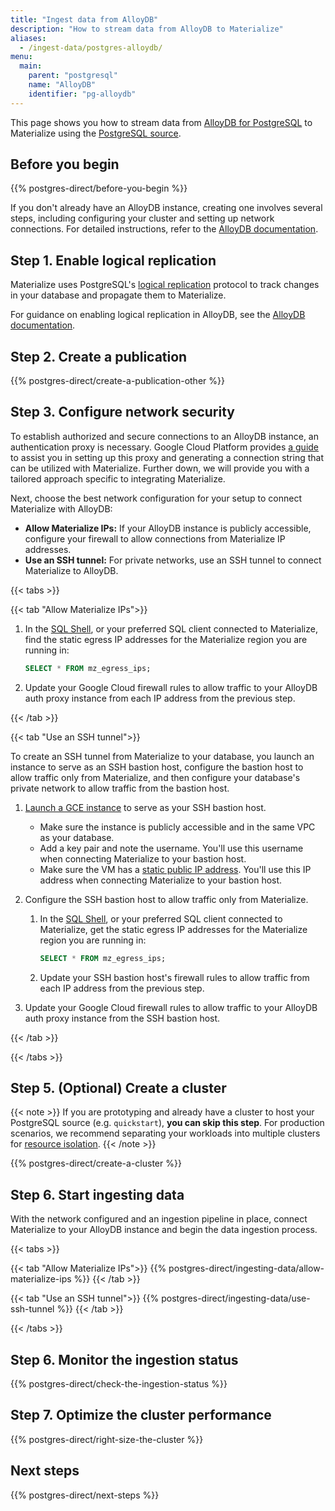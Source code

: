 ```yaml
---
title: "Ingest data from AlloyDB"
description: "How to stream data from AlloyDB to Materialize"
aliases:
  - /ingest-data/postgres-alloydb/
menu:
  main:
    parent: "postgresql"
    name: "AlloyDB"
    identifier: "pg-alloydb"
---
```


This page shows you how to stream data from [AlloyDB for PostgreSQL](https://cloud.google.com/alloydb)
to Materialize using the [PostgreSQL source](/sql/create-source/postgres/).

## Before you begin

{{% postgres-direct/before-you-begin %}}

If you don't already have an AlloyDB instance, creating one involves several
steps, including configuring your cluster and setting up network connections.
For detailed instructions, refer to the [AlloyDB documentation](https://cloud.google.com/alloydb/docs).

## Step 1. Enable logical replication

Materialize uses PostgreSQL's [logical replication](https://www.postgresql.org/docs/current/logical-replication.html)
protocol to track changes in your database and propagate them to Materialize.

For guidance on enabling logical replication in AlloyDB, see the
[AlloyDB documentation](https://cloud.google.com/datastream/docs/configure-your-source-postgresql-database#configure_alloydb_for_replication).

## Step 2. Create a publication

{{% postgres-direct/create-a-publication-other %}}

## Step 3. Configure network security

To establish authorized and secure connections to an AlloyDB instance, an
authentication proxy is necessary. Google Cloud Platform provides [a guide](https://cloud.google.com/alloydb/docs/auth-proxy/connect)
to assist you in setting up this proxy and generating a connection string that
can be utilized with Materialize. Further down, we will provide you with a
tailored approach specific to integrating Materialize.

Next, choose the best network configuration for your setup to connect
Materialize with AlloyDB:

- **Allow Materialize IPs:** If your AlloyDB instance is publicly accessible,
    configure your firewall to allow connections from Materialize IP
    addresses.
- **Use an SSH tunnel:** For private networks, use an SSH tunnel to connect
    Materialize to AlloyDB.

{{< tabs >}}

{{< tab "Allow Materialize IPs">}}

1. In the [SQL Shell](https://console.materialize.com/), or your preferred SQL
   client connected to Materialize, find the static egress IP addresses for the
   Materialize region you are running in:

    ```sql
    SELECT * FROM mz_egress_ips;
    ```

1. Update your Google Cloud firewall rules to allow traffic to your AlloyDB auth
   proxy instance from each IP address from the previous step.

{{< /tab >}}

{{< tab "Use an SSH tunnel">}}

To create an SSH tunnel from Materialize to your database, you launch an
instance to serve as an SSH bastion host, configure the bastion host to allow
traffic only from Materialize, and then configure your database's private
network to allow traffic from the bastion host.

1. [Launch a GCE instance](https://cloud.google.com/compute/docs/instances/create-start-instance) to
    serve as your SSH bastion host.

    - Make sure the instance is publicly accessible and in the same VPC as your
      database.
    - Add a key pair and note the username. You'll use this username when
      connecting Materialize to your bastion host.
    - Make sure the VM has a [static public IP address](https://cloud.google.com/compute/docs/ip-addresses/reserve-static-external-ip-address).
      You'll use this IP address when connecting Materialize to your bastion
      host.

1. Configure the SSH bastion host to allow traffic only from Materialize.

    1. In the [SQL Shell](https://console.materialize.com/), or your preferred
       SQL client connected to Materialize, get the static egress IP addresses for
       the Materialize region you are running in:

       ```sql
       SELECT * FROM mz_egress_ips;
       ```

    1. Update your SSH bastion host's firewall rules to allow traffic from each
       IP address from the previous step.

1. Update your Google Cloud firewall rules to allow traffic to your AlloyDB auth
   proxy instance from the SSH bastion host.

{{< /tab >}}

{{< /tabs >}}

## Step 5. (Optional) Create a cluster

{{< note >}}
If you are prototyping and already have a cluster to host your PostgreSQL
source (e.g. `quickstart`), **you can skip this step**. For production
scenarios, we recommend separating your workloads into multiple clusters for
[resource isolation](https://materialize.com/docs/sql/create-cluster/#resource-isolation).
{{< /note >}}

{{% postgres-direct/create-a-cluster %}}

## Step 6. Start ingesting data

With the network configured and an ingestion pipeline in place, connect
Materialize to your AlloyDB instance and begin the data ingestion process.

{{< tabs >}}

{{< tab "Allow Materialize IPs">}}
{{% postgres-direct/ingesting-data/allow-materialize-ips %}}
{{< /tab >}}

{{< tab "Use an SSH tunnel">}}
{{% postgres-direct/ingesting-data/use-ssh-tunnel %}}
{{< /tab >}}

{{< /tabs >}}

## Step 6. Monitor the ingestion status

{{% postgres-direct/check-the-ingestion-status %}}

## Step 7. Optimize the cluster performance

{{% postgres-direct/right-size-the-cluster %}}

## Next steps

{{% postgres-direct/next-steps %}}
